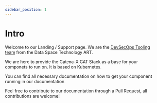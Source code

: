 ```yaml
---
sidebar_position: 1
---
```


# Intro

Welcome to our Landing / Support page. We are the [DevSecOps Tooling team](https://confluence.catena-x.net/display/ARTI/Product%3A+DevSecOps+Tooling) from the Data Space Technology ART.

We are here to provide the Catena-X CAT Stack as a base for your componets to run on. It is based on Kubernetes.

You can find all necessary documentation on how to get your component running in our documentation.

Feel free to contribute to our documentation through a Pull Request, all contributions are welcome!
